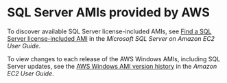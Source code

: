 # SQL Server AMIs provided by AWS<a name="ami-windows-sql"></a>

To discover available SQL Server license\-included AMIs, see [Find a SQL Server license\-included AMI](https://docs.aws.amazon.com/sql-server-ec2/latest/userguide/sql-server-on-ec2-amis.html) in the *Microsoft SQL Server on Amazon EC2 User Guide*\.

To view changes to each release of the AWS Windows AMIs, including SQL Server updates, see the [AWS Windows AMI version history](https://docs.aws.amazon.com/AWSEC2/latest/WindowsGuide/ec2-windows-ami-version-history.html) in the *Amazon EC2 User Guide*\.